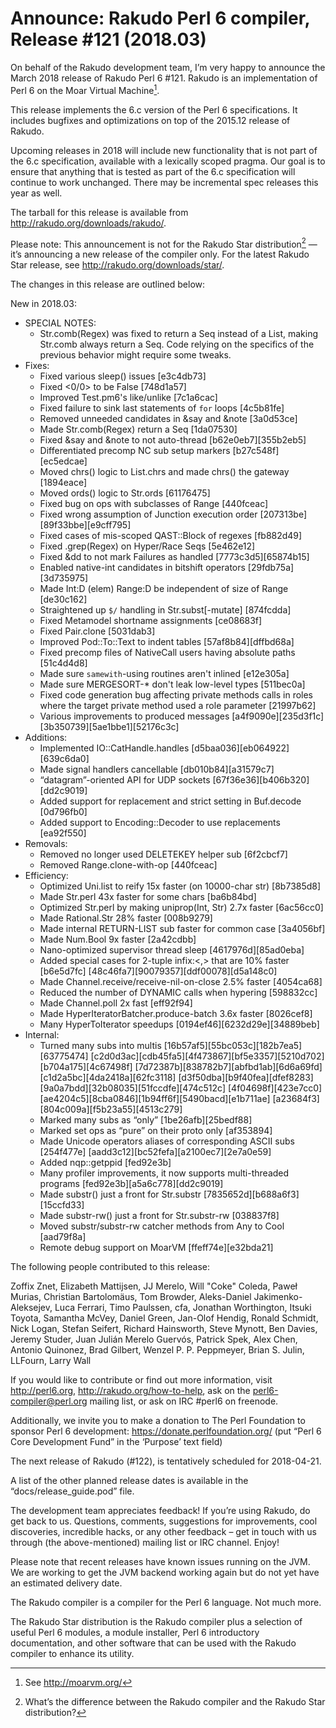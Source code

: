 # Announce: Rakudo Perl 6 compiler, Release #121 (2018.03)

On behalf of the Rakudo development team, I’m very happy to announce the
March 2018 release of Rakudo Perl 6 #121. Rakudo is an implementation of
Perl 6 on the Moar Virtual Machine[^1].

This release implements the 6.c version of the Perl 6 specifications.
It includes bugfixes and optimizations on top of
the 2015.12 release of Rakudo.

Upcoming releases in 2018 will include new functionality that is not
part of the 6.c specification, available with a lexically scoped
pragma. Our goal is to ensure that anything that is tested as part of the
6.c specification will continue to work unchanged. There may be incremental
spec releases this year as well.

The tarball for this release is available from <http://rakudo.org/downloads/rakudo/>.

Please note: This announcement is not for the Rakudo Star
distribution[^2] — it’s announcing a new release of the compiler
only. For the latest Rakudo Star release, see
<http://rakudo.org/downloads/star/>.

The changes in this release are outlined below:

New in 2018.03:
  + SPECIAL NOTES:
    + Str.comb(Regex) was fixed to return a Seq instead of a List,
      making Str.comb always return a Seq. Code relying on the
      specifics of the previous behavior might require some tweaks.
  + Fixes:
    + Fixed various sleep() issues [e3c4db73]
    + Fixed <0/0> to be False [748d1a57]
    + Improved Test.pm6's like/unlike [7c1a6cac]
    + Fixed failure to sink last statements of `for` loops [4c5b81fe]
    + Removed unneeded candidates in &say and &note [3a0d53ce]
    + Made Str.comb(Regex) return a Seq [1da07530]
    + Fixed &say and &note to not auto-thread [b62e0eb7][355b2eb5]
    + Differentiated precomp NC sub setup markers [b27c548f][ec5edcae]
    + Moved chrs() logic to List.chrs and made chrs() the gateway [1894eace]
    + Moved ords() logic to Str.ords [61176475]
    + Fixed bug on ops with subclasses of Range [440fceac]
    + Fixed wrong assumption of Junction execution order [207313be]
        [89f33bbe][e9cff795]
    + Fixed cases of mis-scoped QAST::Block of regexes [fb882d49]
    + Fixed .grep(Regex) on Hyper/Race Seqs [5e462e12]
    + Fixed &dd to not mark Failures as handled [7773c3d5][65874b15]
    + Enabled native-int candidates in bitshift operators [29fdb75a][3d735975]
    + Made Int:D (elem) Range:D be independent of size of Range [de30c162]
    + Straightened up `$/` handling in Str.subst[-mutate] [874fcdda]
    + Fixed Metamodel shortname assignments [ce08683f]
    + Fixed Pair.clone [5031dab3]
    + Improved Pod::To::Text to indent tables [57af8b84][dffbd68a]
    + Fixed precomp files of NativeCall users having absolute paths [51c4d4d8]
    + Made sure `samewith`-using routines aren't inlined [e12e305a]
    + Made sure MERGESORT-* don't leak low-level types [511bec0a]
    + Fixed code generation bug affecting private methods calls in roles
      where the target private method used a role parameter [21997b62]
    + Various improvements to produced messages [a4f9090e][235d3f1c]
        [3b350739][5ae1bbe1][52176c3c]
  + Additions:
    + Implemented IO::CatHandle.handles [d5baa036][eb064922][639c6da0]
    + Made signal handlers cancellable [db010b84][a31579c7]
    + “datagram”-oriented API for UDP sockets [67f36e36][b406b320][dd2c9019]
    + Added support for replacement and strict setting in Buf.decode [0d796fb0]
    + Added support to Encoding::Decoder to use replacements [ea92f550]
  + Removals:
    + Removed no longer used DELETEKEY helper sub [6f2cbcf7]
    + Removed Range.clone-with-op [440fceac]
  + Efficiency:
    + Optimized Uni.list to reify 15x faster (on 10000-char str) [8b7385d8]
    + Made Str.perl 43x faster for some chars [ba6b84bd]
    + Optimized Str.perl by making uniprop(Int, Str) 2.7x faster [6ac56cc0]
    + Made Rational.Str 28% faster [008b9279]
    + Made internal RETURN-LIST sub faster for common case [3a4056bf]
    + Made Num.Bool 9x faster [2a42cdbb]
    + Nano-optimized supervisor thread sleep [4617976d][85ad0eba]
    + Added special cases for 2-tuple infix:<,> that are 10% faster [b6e5d7fc]
        [48c46fa7][90079357][ddf00078][d5a148c0]
    + Made Channel.receive/receive-nil-on-close 2.5% faster [4054ca68]
    + Reduced the number of DYNAMIC calls when hypering [598832cc]
    + Made Channel.poll 2x fast [eff92f94]
    + Made HyperIteratorBatcher.produce-batch 3.6x faster [8026cef8]
    + Many HyperToIterator speedups [0194ef46][6232d29e][34889beb]
  + Internal:
    + Turned many subs into multis [16b57af5][55bc053c][182b7ea5][63775474]
        [c2d0d3ac][cdb45fa5][4f473867][bf5e3357][5210d702][b704a175][4c67498f]
        [7d72387b][838782b7][abfbd1ab][6d6a69fd][c1d2a5bc][4da2418a][62fc3118]
        [d3f50dba][b9f40fea][dfef8283][9a0a7bdd][32b08035][51fccdfe][474c512c]
        [4f04698f][423e7cc0][ae4204c5][8cba0846][1b94ff6f][5490bacd][e1b711ae]
        [a23684f3][804c009a][f5b23a55][4513c279]
    + Marked many subs as “only” [1be26afb][25bedf88]
    + Marked set ops as “pure” on their proto only [af353894]
    + Made Unicode operators aliases of corresponding ASCII subs [254f477e]
        [aadd3c12][bc52fefa][a2100ec7][2e7a0e59]
    + Added nqp::getppid [fed92e3b]
    + Many profiler improvements, it now supports multi-threaded programs
        [fed92e3b][a5a6c778][dd2c9019]
    + Made substr() just a front for Str.substr [7835652d][b688a6f3][15ccfd33]
    + Made substr-rw() just a front for Str.substr-rw [038837f8]
    + Moved substr/substr-rw catcher methods from Any to Cool [aad79f8a]
    + Remote debug support on MoarVM [ffeff74e][e32bda21]


The following people contributed to this release:

Zoffix Znet, Elizabeth Mattijsen, JJ Merelo, Will "Coke" Coleda,
Paweł Murias, Christian Bartolomäus, Tom Browder,
Aleks-Daniel Jakimenko-Aleksejev, Luca Ferrari, Timo Paulssen, cfa,
Jonathan Worthington, Itsuki Toyota, Samantha McVey, Daniel Green,
Jan-Olof Hendig, Ronald Schmidt, Nick Logan, Stefan Seifert,
Richard Hainsworth, Steve Mynott, Ben Davies, Jeremy Studer,
Juan Julián Merelo Guervós, Patrick Spek, Alex Chen, Antonio Quinonez,
Brad Gilbert, Wenzel P. P. Peppmeyer, Brian S. Julin, LLFourn, Larry Wall

If you would like to contribute or find out more information, visit
<http://perl6.org>, <http://rakudo.org/how-to-help>, ask on the
<perl6-compiler@perl.org> mailing list, or ask on IRC #perl6 on freenode.

Additionally, we invite you to make a donation to The Perl Foundation
to sponsor Perl 6 development: <https://donate.perlfoundation.org/>
(put “Perl 6 Core Development Fund” in the ‘Purpose’ text field)

The next release of Rakudo (#122), is tentatively scheduled for 2018-04-21.

A list of the other planned release dates is available in the
“docs/release_guide.pod” file.

The development team appreciates feedback! If you’re using Rakudo, do
get back to us. Questions, comments, suggestions for improvements, cool
discoveries, incredible hacks, or any other feedback – get in touch with
us through (the above-mentioned) mailing list or IRC channel. Enjoy!

Please note that recent releases have known issues running on the JVM.
We are working to get the JVM backend working again but do not yet have
an estimated delivery date.

[^1]: See <http://moarvm.org/>

[^2]: What’s the difference between the Rakudo compiler and the Rakudo
Star distribution?

The Rakudo compiler is a compiler for the Perl 6 language.
Not much more.

The Rakudo Star distribution is the Rakudo compiler plus a selection
of useful Perl 6 modules, a module installer, Perl 6 introductory
documentation, and other software that can be used with the Rakudo
compiler to enhance its utility.
